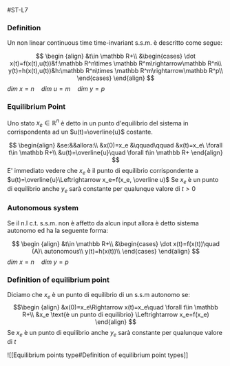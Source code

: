 #ST-L7
### Definition
Un non linear continuous time time-invariant s.s.m. è descritto come segue:

$$
\begin {align}
&t\in \mathbb R+\\
&\begin{cases}
\dot x(t)=f(x(t),u(t))&f:\mathbb R^n\times \mathbb R^m\rightarrow\mathbb R^n\\
y(t)=h(x(t),u(t))&h:\mathbb R^n\times \mathbb R^m\rightarrow\mathbb R^p\\
\end{cases}
\end{align}
$$
$dim\ x=n\quad dim\ u=m\quad dim\ y=p\quad$ 
### Equilibrium Point
Uno stato $x_e\in\mathbb R^n$ è detto in un punto d'equilibrio del sistema in corrispondenta ad un $u(t)=\overline{u}$ costante.

$$
\begin{align}
&se:&&allora:\\
&x(0)=x_e &\qquad\qquad &x(t)=x_e\ \forall t\in \mathbb R+\\ 
&u(t)=\overline{u}\quad \forall t\in \mathbb R+
\end{align}
$$
E' immediato vedere che $x_e$ è il punto di equilibrio corrispondente a $u(t)=\overline{u}\Leftrightarrow x_e=f(x_e, \overline u)$ 
Se $x_e$ è un punto di equilibrio anche $y_e$ sarà constante per qualunque valore di $t>0$  

### Autonomous system
Se il n.l c.t. s.s.m. non è affetto da alcun input allora è detto sistema autonomo ed ha la seguente forma:

$$
\begin {align}
&t\in \mathbb R+\\
&\begin{cases}
\dot x(t)=f(x(t))\quad (A)\ autonomous\\
y(t)=h(x(t))\\
\end{cases}
\end{align}
$$
$dim\ x=n\quad dim\ y=p\quad$ 

### Definition of equilibrium point
Diciamo che $x_e$ è un punto di equilibrio di un s.s.m autonomo se:
$$\begin {align}
&x(0)=x_e\Rightarrow x(t)=x_e\quad \forall t\in \mathbb R+\\
&x_e \text{è un punto di equilibrio} \Leftrightarrow x_e=f(x_e)
\end{align}
$$
Se $x_e$ è un punto di equilibrio anche $y_e$ sarà constante per qualunque valore di $t$ 

![[Equilibrium points type#Definition of equilibrium point types]]


